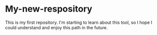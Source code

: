# My-new-respository
This is my first repository. I'm starting to learn about this tool, so I hope I could understand and enjoy this path in the future.
